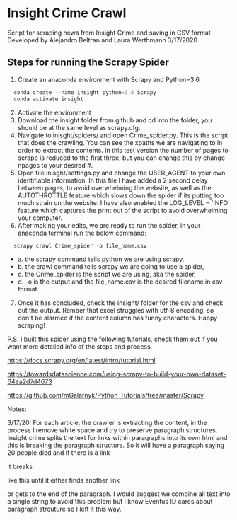# Insight Crime Crawl
Script for scraping news from Insight Crime and saving in CSV format
Developed by Alejandro Beltran and Laura Werthmann
3/17/2020

## Steps for running the Scrapy Spider

1. Create an anaconda environment with Scrapy and Python=3.6
```python
  conda create --name insight python=3.6 Scrapy
  conda activate insight
  ```
2. Activate the environment
3. Download the insight folder from github and cd into the folder, you should be at the same level as scrapy.cfg.
4. Navigate to inisght/spiders/ and open Crime_spider.py. This is the script that does the crawling. You can see the xpaths we are navigating to in order to extract the contents. In this test version the number of pages to scrape is reduced to the first three, but you can change this by change npages to your desired #.
5. Open file inisght/settings.py and change the USER_AGENT to your own identifiable information. In this file I have added a 2 second delay between pages, to avoid overwhelming the website, as well as the AUTOTHROTTLE feature which slows down the spider if its putting too much strain on the website. I have also enabled the LOG_LEVEL = 'INFO' feature which captures the print out of the script to avoid overwhelming your computer.
6. After making your edits, we are ready to run the spider, in your anaconda terminal run the below command:
```python
  scrapy crawl Crime_spider -o file_name.csv
```
- a. the scrapy command tells python we are using scrapy,
- b. the crawl command tells scrapy we are going to use a spider,
- c. the Crime_spider is the script we are using, aka the spider,
- d. -o is the output and the file_name.csv is the desired filename in csv format.

7. Once it has concluded, check the insight/ folder for the csv and check out the output. Rember that excel struggles with utf-8 encoding, so don't be alarmed if the content column has funny characters.
Happy scraping!

P.S. I built this spider using the following tutorials, check them out if you want more detailed info of the steps and process.

https://docs.scrapy.org/en/latest/intro/tutorial.html

https://towardsdatascience.com/using-scrapy-to-build-your-own-dataset-64ea2d7d4673

https://github.com/mGalarnyk/Python_Tutorials/tree/master/Scrapy


Notes:

3/17/20: For each article, the crawler is extracting the content, in the process I remove white space and try to preserve paragraph structures. Insight crime splits the text for links within paragraphs
into its own html and this is breaking the paragraph structure. So it will have a paragraph saying 20 people died and if there is a link

it breaks

like this until it either finds another link

or gets to the end of the paragraph. I would suggest we combine all text into a single string to avoid this problem but I know Eventus ID cares about paragraph strcuture so I left it this way.
